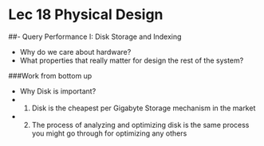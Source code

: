 
# Lec 18 Physical Design
##- Query Performance I: Disk Storage and Indexing
* Why do we care about hardware?
* What properties that really matter for design the rest of the system?

###Work from bottom up
- Why Disk is important? 
- 1. Disk is the cheapest per Gigabyte Storage mechanism in the market
- 2. The process of analyzing and optimizing disk is the same process you might go through for optimizing any others

